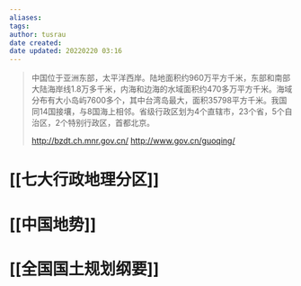 ```yaml
---
aliases: 
tags:
author: tusrau
date created: 
date updated: 20220220 03:16
---
```


>中国位于亚洲东部，太平洋西岸。陆地面积约960万平方千米，东部和南部大陆海岸线1.8万多千米，内海和边海的水域面积约470多万平方千米。海域分布有大小岛屿7600多个，其中台湾岛最大，面积35798平方千米。我国同14国接壤，与8国海上相邻。省级行政区划为4个直辖市，23个省，5个自治区，2个特别行政区，首都北京。
>
>http://bzdt.ch.mnr.gov.cn/
>http://www.gov.cn/guoqing/

# [[七大行政地理分区]]

# [[中国地势]]

# [[全国国土规划纲要]]

  
